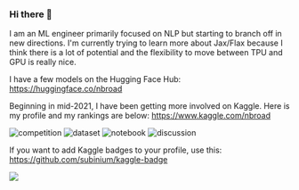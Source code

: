 ### Hi there 👋

I am an ML engineer primarily focused on NLP but starting to branch off in new directions.  I'm currently trying to learn more about Jax/Flax because I think there is a lot of potential and the flexibility to move between TPU and GPU is really nice.

I have a few models on the Hugging Face Hub: https://huggingface.co/nbroad

Beginning in mid-2021, I have been getting more involved on Kaggle. Here is my profile and my rankings are below: https://www.kaggle.com/nbroad  


<!--
**nbroad1881/nbroad1881** is a ✨ _special_ ✨ repository because its `README.md` (this file) appears on your GitHub profile.

Here are some ideas to get you started:

- 🔭 I’m currently working on ...
- 🌱 I’m currently learning ...
- 👯 I’m looking to collaborate on ...
- 🤔 I’m looking for help with ...
- 💬 Ask me about ...
- 📫 How to reach me: ...
- 😄 Pronouns: ...
- ⚡ Fun fact: ...
-->

![competition](https://road-to-kaggle-grandmaster.vercel.app/api/badges/nbroad/competition)
![dataset](https://road-to-kaggle-grandmaster.vercel.app/api/badges/nbroad/dataset)
![notebook](https://road-to-kaggle-grandmaster.vercel.app/api/badges/nbroad/notebook)
![discussion](https://road-to-kaggle-grandmaster.vercel.app/api/badges/nbroad/discussion)

If you want to add Kaggle badges to your profile, use this: https://github.com/subinium/kaggle-badge

<img align="center" src="https://github-readme-stats.vercel.app/api?username=nbroad1881&show_icons=true&text_color=24292e&bg_color=ffffff&hide_title=true">
